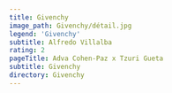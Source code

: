 ```yaml
---
title: Givenchy
image_path: Givenchy/détail.jpg
legend: 'Givenchy'
subtitle: Alfredo Villalba
rating: 2
pageTitle: Adva Cohen-Paz x Tzuri Gueta
subtitle: Givenchy
directory: Givenchy
---
```


